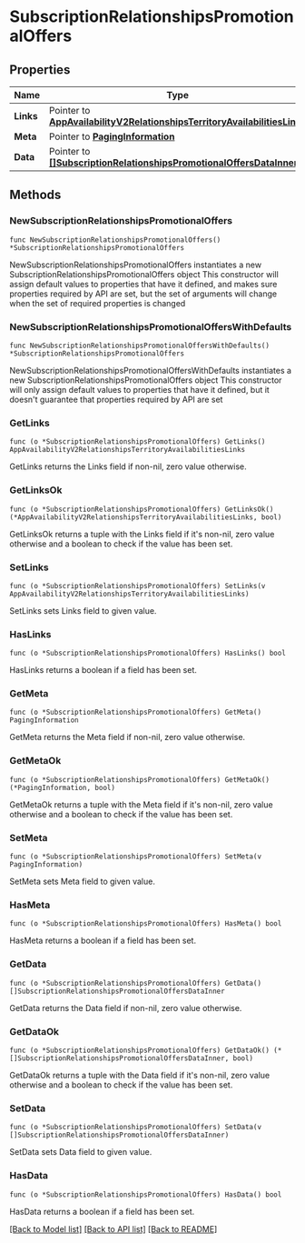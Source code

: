 # SubscriptionRelationshipsPromotionalOffers

## Properties

Name | Type | Description | Notes
------------ | ------------- | ------------- | -------------
**Links** | Pointer to [**AppAvailabilityV2RelationshipsTerritoryAvailabilitiesLinks**](AppAvailabilityV2RelationshipsTerritoryAvailabilitiesLinks.md) |  | [optional] 
**Meta** | Pointer to [**PagingInformation**](PagingInformation.md) |  | [optional] 
**Data** | Pointer to [**[]SubscriptionRelationshipsPromotionalOffersDataInner**](SubscriptionRelationshipsPromotionalOffersDataInner.md) |  | [optional] 

## Methods

### NewSubscriptionRelationshipsPromotionalOffers

`func NewSubscriptionRelationshipsPromotionalOffers() *SubscriptionRelationshipsPromotionalOffers`

NewSubscriptionRelationshipsPromotionalOffers instantiates a new SubscriptionRelationshipsPromotionalOffers object
This constructor will assign default values to properties that have it defined,
and makes sure properties required by API are set, but the set of arguments
will change when the set of required properties is changed

### NewSubscriptionRelationshipsPromotionalOffersWithDefaults

`func NewSubscriptionRelationshipsPromotionalOffersWithDefaults() *SubscriptionRelationshipsPromotionalOffers`

NewSubscriptionRelationshipsPromotionalOffersWithDefaults instantiates a new SubscriptionRelationshipsPromotionalOffers object
This constructor will only assign default values to properties that have it defined,
but it doesn't guarantee that properties required by API are set

### GetLinks

`func (o *SubscriptionRelationshipsPromotionalOffers) GetLinks() AppAvailabilityV2RelationshipsTerritoryAvailabilitiesLinks`

GetLinks returns the Links field if non-nil, zero value otherwise.

### GetLinksOk

`func (o *SubscriptionRelationshipsPromotionalOffers) GetLinksOk() (*AppAvailabilityV2RelationshipsTerritoryAvailabilitiesLinks, bool)`

GetLinksOk returns a tuple with the Links field if it's non-nil, zero value otherwise
and a boolean to check if the value has been set.

### SetLinks

`func (o *SubscriptionRelationshipsPromotionalOffers) SetLinks(v AppAvailabilityV2RelationshipsTerritoryAvailabilitiesLinks)`

SetLinks sets Links field to given value.

### HasLinks

`func (o *SubscriptionRelationshipsPromotionalOffers) HasLinks() bool`

HasLinks returns a boolean if a field has been set.

### GetMeta

`func (o *SubscriptionRelationshipsPromotionalOffers) GetMeta() PagingInformation`

GetMeta returns the Meta field if non-nil, zero value otherwise.

### GetMetaOk

`func (o *SubscriptionRelationshipsPromotionalOffers) GetMetaOk() (*PagingInformation, bool)`

GetMetaOk returns a tuple with the Meta field if it's non-nil, zero value otherwise
and a boolean to check if the value has been set.

### SetMeta

`func (o *SubscriptionRelationshipsPromotionalOffers) SetMeta(v PagingInformation)`

SetMeta sets Meta field to given value.

### HasMeta

`func (o *SubscriptionRelationshipsPromotionalOffers) HasMeta() bool`

HasMeta returns a boolean if a field has been set.

### GetData

`func (o *SubscriptionRelationshipsPromotionalOffers) GetData() []SubscriptionRelationshipsPromotionalOffersDataInner`

GetData returns the Data field if non-nil, zero value otherwise.

### GetDataOk

`func (o *SubscriptionRelationshipsPromotionalOffers) GetDataOk() (*[]SubscriptionRelationshipsPromotionalOffersDataInner, bool)`

GetDataOk returns a tuple with the Data field if it's non-nil, zero value otherwise
and a boolean to check if the value has been set.

### SetData

`func (o *SubscriptionRelationshipsPromotionalOffers) SetData(v []SubscriptionRelationshipsPromotionalOffersDataInner)`

SetData sets Data field to given value.

### HasData

`func (o *SubscriptionRelationshipsPromotionalOffers) HasData() bool`

HasData returns a boolean if a field has been set.


[[Back to Model list]](../README.md#documentation-for-models) [[Back to API list]](../README.md#documentation-for-api-endpoints) [[Back to README]](../README.md)


